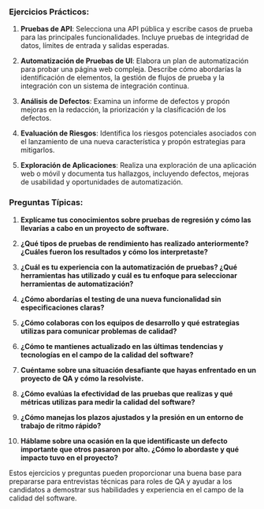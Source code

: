 ### Ejercicios Prácticos:

1. **Pruebas de API**: Selecciona una API pública y escribe casos de prueba para las principales funcionalidades. Incluye pruebas de integridad de datos, límites de entrada y salidas esperadas.

2. **Automatización de Pruebas de UI**: Elabora un plan de automatización para probar una página web compleja. Describe cómo abordarías la identificación de elementos, la gestión de flujos de prueba y la integración con un sistema de integración continua.

3. **Análisis de Defectos**: Examina un informe de defectos y propón mejoras en la redacción, la priorización y la clasificación de los defectos.

4. **Evaluación de Riesgos**: Identifica los riesgos potenciales asociados con el lanzamiento de una nueva característica y propón estrategias para mitigarlos.

5. **Exploración de Aplicaciones**: Realiza una exploración de una aplicación web o móvil y documenta tus hallazgos, incluyendo defectos, mejoras de usabilidad y oportunidades de automatización.

### Preguntas Típicas:

1. **Explícame tus conocimientos sobre pruebas de regresión y cómo las llevarías a cabo en un proyecto de software.**
   
2. **¿Qué tipos de pruebas de rendimiento has realizado anteriormente? ¿Cuáles fueron los resultados y cómo los interpretaste?**

3. **¿Cuál es tu experiencia con la automatización de pruebas? ¿Qué herramientas has utilizado y cuál es tu enfoque para seleccionar herramientas de automatización?**

4. **¿Cómo abordarías el testing de una nueva funcionalidad sin especificaciones claras?**

5. **¿Cómo colaboras con los equipos de desarrollo y qué estrategias utilizas para comunicar problemas de calidad?**

6. **¿Cómo te mantienes actualizado en las últimas tendencias y tecnologías en el campo de la calidad del software?**

7. **Cuéntame sobre una situación desafiante que hayas enfrentado en un proyecto de QA y cómo la resolviste.**

8. **¿Cómo evalúas la efectividad de las pruebas que realizas y qué métricas utilizas para medir la calidad del software?**

9. **¿Cómo manejas los plazos ajustados y la presión en un entorno de trabajo de ritmo rápido?**

10. **Háblame sobre una ocasión en la que identificaste un defecto importante que otros pasaron por alto. ¿Cómo lo abordaste y qué impacto tuvo en el proyecto?**

Estos ejercicios y preguntas pueden proporcionar una buena base para prepararse para entrevistas técnicas para roles de QA y ayudar a los candidatos a demostrar sus habilidades y experiencia en el campo de la calidad del software.